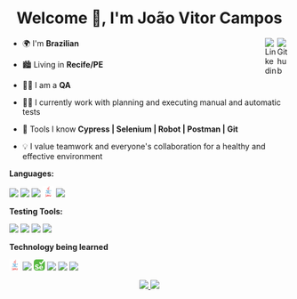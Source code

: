 <h1 align="center">Welcome 👋, I'm João Vitor Campos</h1>

<a href="https://github.com/Joaovscampos/">
  <img align="right" alt="Github" width="22px" src="https://user-images.githubusercontent.com/50798883/196443439-71fee3b1-2665-451c-a8e0-9d322803b4f7.png" />
</a>
<a href="https://www.linkedin.com/in/jo%C3%A3o-vitor-campos-372a92236/">
  <img align="right" alt="Linkedin" width="22px" src="https://cdn.jsdelivr.net/gh/devicons/devicon/icons/linkedin/linkedin-original.svg" />
</a>

- 🌍 I'm **Brazilian**

- 🏙️ Living in **Recife/PE**

- 🙋‍♂️ I am a **QA**

- 👨‍💻 I currently work with planning and executing manual and automatic tests 

- 🌱 Tools I know **Cypress | Selenium | Robot | Postman | Git**

- 💡 I value teamwork and everyone's collaboration for a healthy and effective environment


**Languages:**  

<code><img height="20" src="https://cdn.jsdelivr.net/gh/devicons/devicon/icons/javascript/javascript-original.svg"></code>
<code><img height="20" src="https://cdn.jsdelivr.net/gh/devicons/devicon/icons/css3/css3-original.svg"></code>
<code><img height="20" src="https://cdn.jsdelivr.net/gh/devicons/devicon/icons/html5/html5-original.svg"></code>
<code><img height="20" src="https://raw.githubusercontent.com/devicons/devicon/1119b9f84c0290e0f0b38982099a2bd027a48bf1/icons/java/java-original-wordmark.svg"></code>
<code><img height="20" src="https://icons.iconarchive.com/icons/papirus-team/papirus-apps/256/python-icon.png"></code>
<br/>
<div>

**Testing Tools:**  

<code><img height="20" src="https://cdn.jsdelivr.net/gh/devicons/devicon/icons/vscode/vscode-original.svg"></code>
<code><img height="20" src="https://cdn.jsdelivr.net/gh/devicons/devicon/icons/git/git-original.svg"></code>
<code><img height="20" src="https://cdn.worldvectorlogo.com/logos/postman.svg"></code>
<code><img height="20" src="https://asset.brandfetch.io/idIq_kF0rb/idv3zwmSiY.jpeg"></code>
<br/>
<div>
  
**Technology being learned**

<code><img height="20" src="https://raw.githubusercontent.com/devicons/devicon/1119b9f84c0290e0f0b38982099a2bd027a48bf1/icons/java/java-original-wordmark.svg"></code>
<code><img height="20" src="https://www.svgrepo.com/show/353625/cucumber.svg"></code>
<code><img height="20" src="https://raw.githubusercontent.com/tandpfun/skill-icons/59059d9d1a2c092696dc66e00931cc1181a4ce1f/icons/Selenium.svg"></code>
<code><img height="20" src="https://junit.org/junit5/assets/img/junit5-logo.png"></code>
<code><img height="20" src="https://www.svgrepo.com/show/374049/robotframework.svg"></code>
<code><img height="20" src="https://cdn.worldvectorlogo.com/logos/appium.svg"></code>

<div align="center">
  <a href="https://github.com/Joaovscampos"><img height="180em" src="https://github-readme-stats.vercel.app/api?username=Joaovscampos&show_icons=true&theme=tokyonight&include_all_commits=true&count_private=true"/>
    <img height="180em" src="https://github-readme-stats.vercel.app/api/top-langs/?username=Joaovscampos&layout=compact&langs_count=7&theme=tokyonight"/>
</div>

